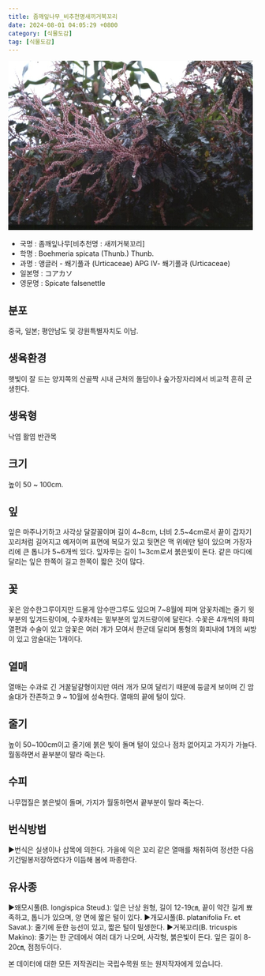 ```yaml
---
title: 좀깨잎나무_비추천명새끼거북꼬리
date: 2024-08-01 04:05:29 +0800
category: [식물도감]
tag: [식물도감]
---
```




![좀깨잎나무[비추천명 : 새끼거북꼬리]](/assets/img/fileUpload/plants/basic/Urticaceae/Boehmeria/6652/1_th2.JPG)
- 국명 : 좀깨잎나무[비추천명 : 새끼거북꼬리]
- 학명 : Boehmeria spicata (Thunb.) Thunb.
- 과명 : 앵글러 - 쐐기풀과 (Urticaceae) APG Ⅳ- 쐐기풀과 (Urticaceae)
- 일본명 : コアカソ
- 영문명 : Spicate falsenettle


## 분포
중국, 일본; 평안남도 및 강원특별자치도 이남.
## 생육환경
햇빛이 잘 드는 양지쪽의 산골짝 시내 근처의 돌담이나 숲가장자리에서 비교적 흔히 군생한다.
## 생육형
낙엽 활엽 반관목
## 크기
높이 50 ~ 100cm. 
## 잎
잎은 마주나기하고 사각상 달걀꼴이며 길이 4~8cm, 너비 2.5~4cm로서 끝이 갑자기 꼬리처럼 길어지고 예저이며 표면에 복모가 있고 뒷면은 맥 위에만 털이 있으며 가장자리에 큰 톱니가 5~6개씩 있다. 잎자루는 길이 1~3cm로서 붉은빛이 돈다. 같은 마디에 달리는 잎은 한쪽이 길고 한쪽이 짧은 것이 많다.
## 꽃
꽃은 암수한그루이지만 드물게 암수딴그루도 있으며 7~8월에 피며 암꽃차례는 줄기 윗부분의 잎겨드랑이에, 수꽃차례는 밑부분의 잎겨드랑이에 달린다. 수꽃은 4개씩의 화피열편과 수술이 있고 암꽃은 여러 개가 모여서 한군데 달리며 통형의 화피내에 1개의 씨방이 있고 암술대는 1개이다.
## 열매
열매는 수과로 긴 거꿀달걀형이지만 여러 개가 모여 달리기 때문에 둥글게 보이며 긴 암술대가 잔존하고 9 ~ 10월에 성숙한다. 열매의 끝에 털이 있다.
## 줄기
높이 50~100cm이고 줄기에 붉은 빛이 돌며 털이 있으나 점차 없어지고 가지가 가늘다. 월동하면서 끝부분이 말라 죽는다.
## 수피
나무껍질은 붉은빛이 돌며, 가지가 월동하면서 끝부분이 말라 죽는다.
## 번식방법
▶번식은 실생이나 삽목에 의한다. 가을에 익은 꼬리 같은 열매를 채취하여 정선한 다음 기건밀봉저장하였다가 이듬해 봄에 파종한다.
## 유사종
▶왜모시풀(B. longispica Steud.): 잎은 난상 원형, 길이 12-19㎝, 끝이 약간 길게 뾰족하고, 톱니가 있으며, 양 면에 짧은 털이 있다. 
▶개모시풀(B. platanifolia Fr. et Savat.): 줄기에 둔한 능선이 있고, 짧은 털이 밀생한다. 
▶거북꼬리(B. tricuspis Makino): 줄기는 한 군데에서 여러 대가 나오며, 사각형, 붉은빛이 돈다. 잎은 길이 8-20㎝, 점첨두이다.






본 데이터에 대한 모든 저작권리는 국립수목원 또는 원저작자에게 있습니다.
